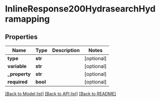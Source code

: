 # InlineResponse200HydrasearchHydramapping

## Properties
Name | Type | Description | Notes
------------ | ------------- | ------------- | -------------
**type** | **str** |  | [optional] 
**variable** | **str** |  | [optional] 
**_property** | **str** |  | [optional] 
**required** | **bool** |  | [optional] 

[[Back to Model list]](../README.md#documentation-for-models) [[Back to API list]](../README.md#documentation-for-api-endpoints) [[Back to README]](../README.md)

